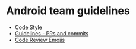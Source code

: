 # Android team guidelines

* [Code Style](code-style.md) 
* [Guidelines - PRs and commits](guidelines-PRs-and-commits.md)
* [Code Review Emojis](code-review-emojis.md)
